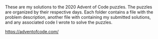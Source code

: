 These are my solutions to the 2020 Advent of Code puzzles. The puzzles are organized by their respective days. Each folder contains a file with the problem description, another file with containing my submitted solutions, and any associated code I wrote to solve the puzzles.

https://adventofcode.com/